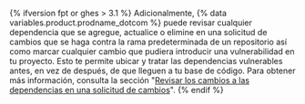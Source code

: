 {% ifversion fpt or ghes > 3.1 %}
Adicionalmente,
{% data variables.product.prodname_dotcom %} puede revisar cualquier dependencia que se agregue, actualice o elimine en una solicitud de cambios que se haga contra la rama predeterminada de un repositorio así como marcar cualquier cambio que pudiera introducir una vulnerabilidad en tu proyecto. Esto te permite ubicar y tratar las dependencias vulnerables antes, en vez de después, de que lleguen a tu base de código. Para obtener más información, consulta la sección "[Revisar los cambios a las dependencias en una solicitud de cambios](/github/collaborating-with-issues-and-pull-requests/reviewing-dependency-changes-in-a-pull-request)".
{% endif %}
